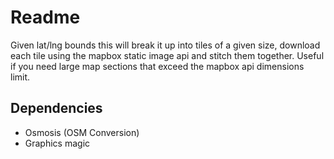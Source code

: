 # Readme

Given lat/lng bounds this will break it up into tiles of a given size, download each tile using
the mapbox static image api and stitch them together. Useful if you need large map sections that exceed the mapbox api dimensions limit.

## Dependencies

- Osmosis (OSM Conversion)
- Graphics magic
